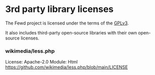 # 3rd party library licenses

The Fewd project is licensed under the terms of the [GPLv3](LICENSE.md).

It also includes third-party open-source libraries with their own open-source licenses.


### wikimedia/less.php
License: Apache-2.0
Module: Html
https://github.com/wikimedia/less.php/blob/main/LICENSE
